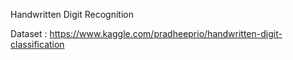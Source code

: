 Handwritten Digit Recognition

Dataset :  https://www.kaggle.com/pradheeprio/handwritten-digit-classification
